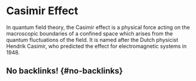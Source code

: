 # Casimir Effect


In quantum field theory, the Casimir effect is a physical force acting on the macroscopic boundaries of a confined space which arises from the quantum fluctuations of the field. It is named after the Dutch physicist Hendrik Casimir, who predicted the effect for electromagnetic systems in 1948.


## No backlinks! {#no-backlinks}

